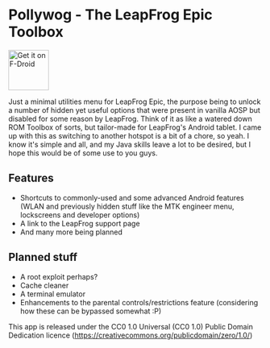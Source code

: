 # Pollywog - The LeapFrog Epic Toolbox

[<img src="https://f-droid.org/badge/get-it-on.png"
      alt="Get it on F-Droid"
      height="80">](https://f-droid.org/app/org.strawberryforum.pollywog)

Just a minimal utilities menu for LeapFrog Epic, the purpose being to unlock a number of hidden yet useful options that were present in vanilla AOSP but disabled for some reason by LeapFrog.
Think of it as like a watered down ROM Toolbox of sorts, but tailor-made for LeapFrog's Android tablet. I came up with this as switching to another hotspot is a bit of a chore, so yeah. I know it's simple and all, and my Java skills leave a lot to be desired, but I hope this would be of some use to you guys.

## Features
* Shortcuts to commonly-used and some advanced Android features (WLAN and previously hidden stuff like the MTK engineer menu, lockscreens and developer options)
* A link to the LeapFrog support page
* And many more being planned

## Planned stuff
* A root exploit perhaps?
* Cache cleaner
* A terminal emulator
* Enhancements to the parental controls/restrictions feature (considering how these can be bypassed somewhat :P)

This app is released under the CC0 1.0 Universal (CC0 1.0) Public Domain Dedication licence (https://creativecommons.org/publicdomain/zero/1.0/)


